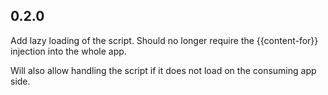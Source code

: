 ## 0.2.0

Add lazy loading of the script. Should no longer require the
{{content-for}} injection into the whole app.

Will also allow handling the script if it does not load on the
consuming app side.
